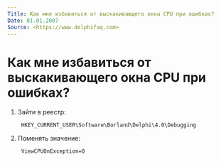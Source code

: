 ```yaml
---
Title: Как мне избавиться от выскакивающего окна CPU при ошибках?
Date: 01.01.2007
Source: <https://www.delphifaq.com>
---
```



Как мне избавиться от выскакивающего окна CPU при ошибках?
==========================================================

1. Зайти в реестр:

        HKEY_CURRENT_USER\Software\Borland\Delphi\4.0\Debugging

2. Поменять значение:

        ViewCPUOnException=0


